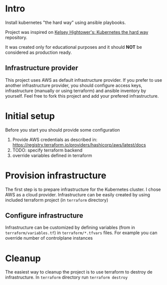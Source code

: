 # Intro
Install kubernetes "the hard way" using ansible playbooks. 

Project was inspired on [Kelsey Hightower's: Kubernetes the hard way](https://github.com/kelseyhightower/kubernetes-the-hard-way) repository.

It was created only for educational purposes and it should **NOT** be considered as production ready.

## Infrastructure provider

This project uses AWS as default infrastructure provider. If you prefer to use another infrastructure provider, you should configure access keys, infrastructure (manually or using terraform) and ansible inventory by yourself. Feel free to fork this project and add your prefered infrastructure.

# Initial setup
Before you start you should provide some configuration
1. Provide AWS credentials as described in: https://registry.terraform.io/providers/hashicorp/aws/latest/docs
1. TODO: specify terraform backend
1. override variables defined in terraform

# Provision infrastructure

The first step is to prepare infrastructure for the Kubernetes cluster. I chose AWS as a cloud provider. Infrastructure can be easily created by using included terraform project (in `terraform` directory)

## Configure infrastructure
Infrastructure can be customized by defining variables (from in `terraform/variables.tf`) in `terraform/*.tfvars` files. For example you can override number of controlplane instances


# Cleanup
The easiest way to cleanup the project is to use terraform to destroy de infrastructure. In `terraform` directory run `terraform destroy`

